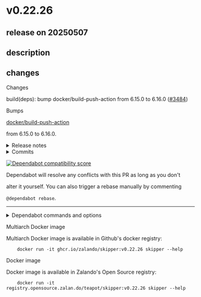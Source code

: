 # v0.22.26

## release on 20250507

## description

## changes

Changes

build(deps): bump docker/build-push-action from 6.15.0 to 6.16.0 (<a class="issue-link js-issue-link" data-error-text="Failed to load title" data-id="3023433678" data-permission-text="Title is private" data-url="https://github.com/zalando/skipper/issues/3484" data-hovercard-type="pull_request" data-hovercard-url="/zalando/skipper/pull/3484/hovercard" href="https://github.com/zalando/skipper/pull/3484">#3484</a>)

Bumps

<a href="https://github.com/docker/build-push-action">docker/build-push-action</a>

from 6.15.0 to 6.16.0.

<details> <summary>Release notes</summary>

<em>Sourced from <a href="https://github.com/docker/build-push-action/releases">docker/build-push-action's releases</a>.</em>

> v6.16.0
>
> * Handle no default attestations env var by <a href="https://github.com/crazy-max"><code>@​crazy-max</code></a> in <a href="https://redirect.github.com/docker/build-push-action/pull/1343">docker/build-push-action#1343</a>
> * Only print secret keys in build summary output by <a href="https://github.com/crazy-max"><code>@​crazy-max</code></a> in <a href="https://redirect.github.com/docker/build-push-action/pull/1353">docker/build-push-action#1353</a>
> * Bump <code>@​docker/actions-toolkit</code> from 0.56.0 to 0.59.0 in <a href="https://redirect.github.com/docker/build-push-action/pull/1352">docker/build-push-action#1352</a>
>
> <strong>Full Changelog</strong>: <a class="commit-link" href="https://github.com/docker/build-push-action/compare/v6.15.0...v6.16.0">docker/build-push-action@<tt>v6.15.0...v6.16.0</tt></a>
>
> </details> <details> <summary>Commits</summary>
>
> * <a href="https://github.com/docker/build-push-action/commit/14487ce63c7a62a4a324b0bfb37086795e31c6c1"><code>14487ce</code></a> Merge pull request <a href="https://redirect.github.com/docker/build-push-action/issues/1343">#1343</a> from crazy-max/fix-no-default-attest
> * <a href="https://github.com/docker/build-push-action/commit/0ec91264d895acf7dfe05d54d8a3cc28f95b6346"><code>0ec9126</code></a> Merge pull request <a href="https://redirect.github.com/docker/build-push-action/issues/1366">#1366</a> from crazy-max/pr-assign-author
> * <a href="https://github.com/docker/build-push-action/commit/b749522b90af1b517f52d8c1e67b2a965cea5eae"><code>b749522</code></a> pr-assign-author workflow
> * <a href="https://github.com/docker/build-push-action/commit/c566248492c912e39910ac79e2f05a82260233a8"><code>c566248</code></a> Merge pull request <a href="https://redirect.github.com/docker/build-push-action/issues/1363">#1363</a> from crazy-max/fix-codecov
> * <a href="https://github.com/docker/build-push-action/commit/13275dd76e44afdffdd61da8b8ae8e26ee11671f"><code>13275dd</code></a> ci: fix missing source for codecov
> * <a href="https://github.com/docker/build-push-action/commit/67dc78bbaf388b3265f7e1c880e681f4b90d5f48"><code>67dc78b</code></a> Merge pull request <a href="https://redirect.github.com/docker/build-push-action/issues/1361">#1361</a> from mschoettle/patch-1
> * <a href="https://github.com/docker/build-push-action/commit/0760504437ba8d0d98e7d5b625560bdede11b3b5"><code>0760504</code></a> docs: add validating build configuration example
> * <a href="https://github.com/docker/build-push-action/commit/1c198f4467ce458288d816cabd773cd574f16977"><code>1c198f4</code></a> chore: update generated content
> * <a href="https://github.com/docker/build-push-action/commit/288d9e2e4a70c24711ba959b94c2209b9205347e"><code>288d9e2</code></a> handle no default attestations env var
> * <a href="https://github.com/docker/build-push-action/commit/88844b95d8cbbb41035fa9c94e5967a33b92db78"><code>88844b9</code></a> Merge pull request <a href="https://redirect.github.com/docker/build-push-action/issues/1353">#1353</a> from crazy-max/summary-secret-keys
> * Additional commits viewable in <a href="https://github.com/docker/build-push-action/compare/471d1dc4e07e5cdedd4c2171150001c434f0b7a4...14487ce63c7a62a4a324b0bfb37086795e31c6c1">compare view</a>

</details>   

<a href="https://docs.github.com/en/github/managing-security-vulnerabilities/about-dependabot-security-updates#about-compatibility-scores"><img src="https://camo.githubusercontent.com/2dbde7cc3056598eec437911a04643dc3b442b5fec4fda4fd5325b7bdb42d773/68747470733a2f2f646570656e6461626f742d6261646765732e6769746875626170702e636f6d2f6261646765732f636f6d7061746962696c6974795f73636f72653f646570656e64656e63792d6e616d653d646f636b65722f6275696c642d707573682d616374696f6e267061636b6167652d6d616e616765723d6769746875625f616374696f6e732670726576696f75732d76657273696f6e3d362e31352e30266e65772d76657273696f6e3d362e31362e30" alt="Dependabot compatibility score" data-canonical-src="https://dependabot-badges.githubapp.com/badges/compatibility_score?dependency-name=docker/build-push-action&amp;package-manager=github_actions&amp;previous-version=6.15.0&amp;new-version=6.16.0" style="max-width: 100%;"></a>

Dependabot will resolve any conflicts with this PR as long as you don't

alter it yourself. You can also trigger a rebase manually by commenting

<code>@dependabot rebase</code>.

*** ** * ** ***

<details> <summary>Dependabot commands and options</summary>   

You can trigger Dependabot actions by commenting on this PR:

* <code>@dependabot rebase</code> will rebase this PR
* <code>@dependabot recreate</code> will recreate this PR, overwriting any edits  
  that have been made to it
* <code>@dependabot merge</code> will merge this PR after your CI passes on it
* <code>@dependabot squash and merge</code> will squash and merge this PR after  
  your CI passes on it
* <code>@dependabot cancel merge</code> will cancel a previously requested merge  
  and block automerging
* <code>@dependabot reopen</code> will reopen this PR if it is closed
* <code>@dependabot close</code> will close this PR and stop Dependabot recreating  
  it. You can achieve the same result by closing it manually
* <code>@dependabot show &lt;dependency name&gt; ignore conditions</code> will show all  
  of the ignore conditions of the specified dependency
* <code>@dependabot ignore this major version</code> will close this PR and stop  
  Dependabot creating any more for this major version (unless you reopen  
  the PR or upgrade to it yourself)
* <code>@dependabot ignore this minor version</code> will close this PR and stop  
  Dependabot creating any more for this minor version (unless you reopen  
  the PR or upgrade to it yourself)
* <code>@dependabot ignore this dependency</code> will close this PR and stop  
  Dependabot creating any more for this dependency (unless you reopen the  
  PR or upgrade to it yourself)

</details>

Multiarch Docker image

Multiarch Docker image is available in Github's docker registry:

        docker run -it ghcr.io/zalando/skipper:v0.22.26 skipper --help

Docker image

Docker image is available in Zalando's Open Source registry:

        docker run -it registry.opensource.zalan.do/teapot/skipper:v0.22.26 skipper --help

